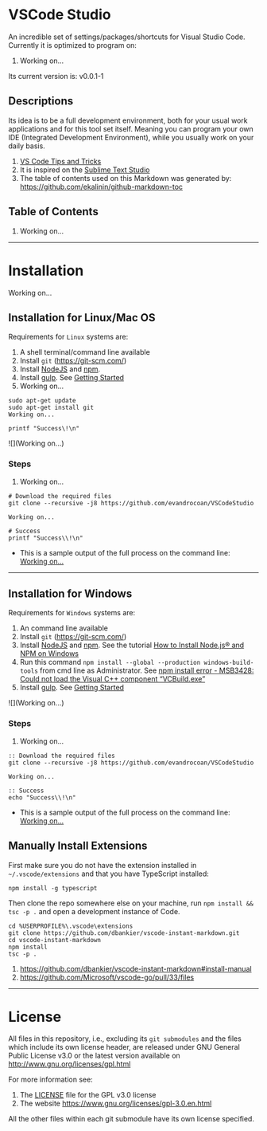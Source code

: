 # VSCode Studio

An incredible set of settings/packages/shortcuts for Visual Studio Code. Currently it is optimized
to program on:

1. Working on...


Its current version is: v0.0.1-1


## Descriptions

Its idea is to be a full development environment, both for your usual work applications and for this
tool set itself. Meaning you can program your own IDE (Integrated Development Environment), while
you usually work on your daily basis.

1. [VS Code Tips and Tricks](https://github.com/Microsoft/vscode-tips-and-tricks)
1. It is inspired on the [Sublime Text Studio](https://github.com/evandrocoan/SublimeTextStudio)
1. The table of contents used on this Markdown was generated by: https://github.com/ekalinin/github-markdown-toc


## Table of Contents

1. Working on...




___
# Installation

Working on...



## Installation for Linux/Mac OS

Requirements for `Linux` systems are:

1. A shell terminal/command line available
1. Install `git` (https://git-scm.com/)
1. Install [NodeJS](https://nodejs.org/en/download/) and [npm](https://www.npmjs.com/get-npm).
1. Install [gulp](https://github.com/gulpjs/gulp). See [Getting
   Started](https://github.com/gulpjs/gulp/blob/master/docs/getting-started.md)
1. Working on...

```shell
sudo apt-get update
sudo apt-get install git
Working on...

printf "Success\!\n"
```

![](Working on...)


### Steps

1. Working on...
```shell
# Download the required files
git clone --recursive -j8 https://github.com/evandrocoan/VSCodeStudio

Working on...

# Success
printf "Success\\!\n"
```

* This is a sample output of the full process on the command line: [Working on...]()




___
## Installation for Windows

Requirements for `Windows` systems are:

1. An command line available
1. Install `git` (https://git-scm.com/)
1. Install [NodeJS](https://nodejs.org/en/download/) and [npm](https://www.npmjs.com/get-npm). See the tutorial [How to Install Node.js® and NPM on Windows](http://blog.teamtreehouse.com/install-node-js-npm-windows)
1. Run this command `npm install --global --production windows-build-tools`  from cmd line as Administrator. See [npm install error - MSB3428: Could not load the Visual C++ component “VCBuild.exe”](https://stackoverflow.com/questions/21658832/npm-install-error-msb3428-could-not-load-the-visual-c-component-vcbuild-ex)
1. Install [gulp](https://github.com/gulpjs/gulp). See [Getting Started](https://github.com/gulpjs/gulp/blob/master/docs/getting-started.md)

![](Working on...)


### Steps

1. Working on...
```batch
:: Download the required files
git clone --recursive -j8 https://github.com/evandrocoan/VSCodeStudio

Working on...

:: Success
echo "Success\\!\n"
```

* This is a sample output of the full process on the command line: [Working on...]()




## Manually Install Extensions

First make sure you do not have the extension installed in `~/.vscode/extensions` and that you have
TypeScript installed:
```
npm install -g typescript
```

Then clone the repo somewhere else on your machine, run `npm install && tsc -p .`
and open a development instance of Code.
```
cd %USERPROFILE%\.vscode\extensions
git clone https://github.com/dbankier/vscode-instant-markdown.git
cd vscode-instant-markdown
npm install
tsc -p .
```

1. https://github.com/dbankier/vscode-instant-markdown#install-manual
1. https://github.com/Microsoft/vscode-go/pull/33/files





___
# License

All files in this repository, i.e., excluding its `git submodules` and the files which include its
own license header, are released under GNU General Public License v3.0 or the latest version
available on http://www.gnu.org/licenses/gpl.html

For more information see:

1. The [LICENSE](LICENSE) file for the GPL v3.0 license
1. The website https://www.gnu.org/licenses/gpl-3.0.en.html

All the other files within each git submodule have its own license specified.



